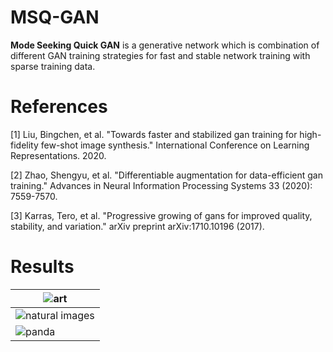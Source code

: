 # MSQ-GAN
**Mode Seeking Quick GAN** is a generative network which is combination of different GAN training strategies for fast and stable network training with sparse training data.

# References

[1] Liu, Bingchen, et al. "Towards faster and stabilized gan training for high-fidelity few-shot image synthesis." International Conference on Learning Representations. 2020.

[2] Zhao, Shengyu, et al. "Differentiable augmentation for data-efficient gan training." Advances in Neural Information Processing Systems 33 (2020): 7559-7570.

[3] Karras, Tero, et al. "Progressive growing of gans for improved quality, stability, and variation." arXiv preprint arXiv:1710.10196 (2017).

# Results

|![art](https://github.com/prajwalsingh/MSQ-GAN/blob/main/images/art_paiting.png)|
|---|
|![natural images](https://github.com/prajwalsingh/MSQ-GAN/blob/main/images/natural_images.png)|
|![panda](https://github.com/prajwalsingh/MSQ-GAN/blob/main/images/panda_images.png)|
